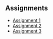 ## Assignments

- [Assignment 1](assignment-001)
- [Assignment 2](assignment-002)
- [Assignment 3](assignment-003)
